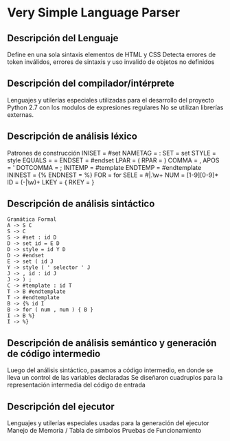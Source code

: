 Very Simple Language Parser
====

Descripción del Lenguaje
---------
Define en una sola sintaxis elementos de HTML y CSS
Detecta errores de token inválidos, errores de sintaxis y uso invalido de objetos no definidos

Descripción del compilador/intérprete
------------
Lenguajes y utilerías especiales utilizadas para el desarrollo del proyecto
    Python 2.7 con los modulos de expresiones regulares
    No se utilizan librerías externas.

Descripción de análisis léxico
------------
Patrones de construcción
    INISET   =  \#set
    NAMETAG  =  \:
    SET      =  set
    STYLE    =  style
    EQUALS   =  \=
    ENDSET   =  \#endset
    LPAR     =  \(
    RPAR     =  \)
    COMMA    =  \,
    APOS     =  \'
    DOTCOMMA =  \;
    INITEMP  =  \#template
    ENDTEMP  =  \#endtemplate
    ININEST  =  \{\%
    ENDNEST  =  \%\}
    FOR      =  for
    SELE     =  \#|\.\w+
    NUM      =  [1-9][0-9]*
    ID       =  (-|\w)+
    LKEY     =  \{
    RKEY     =  \}

Descripción de análisis sintáctico
----------------
    Gramática Formal
    A -> S C
    S -> C
    S -> #set : id D
    D -> set id = E D
    D -> style = id Y D
    D -> #endset
    E -> set ( id J
    Y -> style ( ' selector ' J
    J -> , id : id J
    J -> ) ;
    C -> #template : id T
    T -> B #endtemplate
    T -> #endtemplate
    B -> {% id I
    B -> for ( num , num ) { B }
    I -> B %}
    I -> %}


Descripción de análisis semántico y generación de código intermedio
---------------------
Luego del análisis sintáctico, pasamos a código intermedio, en donde se lleva un control de las variables declaradas
Se diseñaron cuadruplos para la representación intermedia del código de entrada


Descripción del ejecutor
--------------------
Lenguajes y utilerías especiales usadas para la generación del ejecutor
Manejo de Memoria / Tabla de símbolos
Pruebas de Funcionamiento


